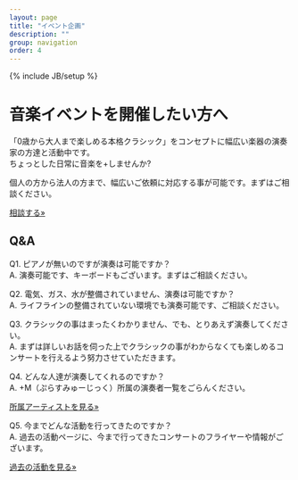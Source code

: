```yaml
---
layout: page
title: "イベント企画"
description: ""
group: navigation
order: 4
---
```

{% include JB/setup %}

# 音楽イベントを開催したい方へ

「0歳から大人まで楽しめる本格クラシック」をコンセプトに幅広い楽器の演奏家の方達と活動中です。  
ちょっとした日常に音楽を+しませんか?

個人の方から法人の方まで、幅広いご依頼に対応する事が可能です。まずはご相談ください。
<p><a class="btn btn-default" href="{{ BASE_PATH }}/contact.html" role="button">相談する»</a></p>

## Q&A

Q1. ピアノが無いのですが演奏は可能ですか？  
A. 演奏可能です、キーボードもございます。まずはご相談ください。

Q2. 電気、ガス、水が整備されていません、演奏は可能ですか？  
A. ライフラインの整備されていない環境でも演奏可能です、ご相談ください。

Q3. クラシックの事はまったくわかりません、でも、とりあえず演奏してください。  
A. まずは詳しいお話を伺った上でクラシックの事がわからなくても楽しめるコンサートを行えるよう努力させていただきます。

Q4. どんな人達が演奏してくれるのですか？  
A. +M（ぷらすみゅーじっく）所属の演奏者一覧をごらんください。　

<p><a class="btn btn-default" href="{{ BASE_PATH }}/artists.html" role="button">所属アーティストを見る»</a></p>

Q5. 今までどんな活動を行ってきたのですか？  
A. 過去の活動ページに、今まで行ってきたコンサートのフライヤーや情報がございます。

<p><a class="btn btn-default" href="{{ BASE_PATH }}/activity.html" role="button">過去の活動を見る»</a></p>